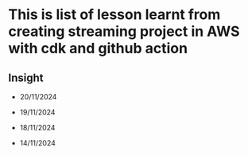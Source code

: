 # This is list of lesson learnt from creating streaming project in AWS with cdk and github action

## Insight
- 20/11/2024

- 19/11/2024

- 18/11/2024

- 14/11/2024